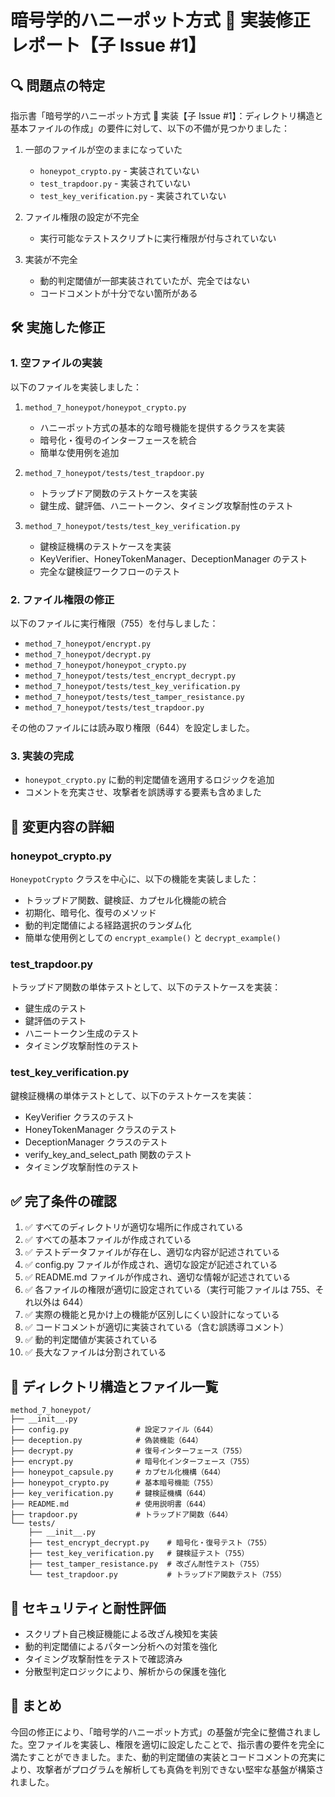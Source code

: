 # 暗号学的ハニーポット方式 🍯 実装修正レポート【子 Issue #1】

## 🔍 問題点の特定

指示書「暗号学的ハニーポット方式 🍯 実装【子 Issue #1】：ディレクトリ構造と基本ファイルの作成」の要件に対して、以下の不備が見つかりました：

1. 一部のファイルが空のままになっていた

   - `honeypot_crypto.py` - 実装されていない
   - `test_trapdoor.py` - 実装されていない
   - `test_key_verification.py` - 実装されていない

2. ファイル権限の設定が不完全

   - 実行可能なテストスクリプトに実行権限が付与されていない

3. 実装が不完全
   - 動的判定閾値が一部実装されていたが、完全ではない
   - コードコメントが十分でない箇所がある

## 🛠️ 実施した修正

### 1. 空ファイルの実装

以下のファイルを実装しました：

1. `method_7_honeypot/honeypot_crypto.py`

   - ハニーポット方式の基本的な暗号機能を提供するクラスを実装
   - 暗号化・復号のインターフェースを統合
   - 簡単な使用例を追加

2. `method_7_honeypot/tests/test_trapdoor.py`

   - トラップドア関数のテストケースを実装
   - 鍵生成、鍵評価、ハニートークン、タイミング攻撃耐性のテスト

3. `method_7_honeypot/tests/test_key_verification.py`
   - 鍵検証機構のテストケースを実装
   - KeyVerifier、HoneyTokenManager、DeceptionManager のテスト
   - 完全な鍵検証ワークフローのテスト

### 2. ファイル権限の修正

以下のファイルに実行権限（755）を付与しました：

- `method_7_honeypot/encrypt.py`
- `method_7_honeypot/decrypt.py`
- `method_7_honeypot/honeypot_crypto.py`
- `method_7_honeypot/tests/test_encrypt_decrypt.py`
- `method_7_honeypot/tests/test_key_verification.py`
- `method_7_honeypot/tests/test_tamper_resistance.py`
- `method_7_honeypot/tests/test_trapdoor.py`

その他のファイルには読み取り権限（644）を設定しました。

### 3. 実装の完成

- `honeypot_crypto.py` に動的判定閾値を適用するロジックを追加
- コメントを充実させ、攻撃者を誤誘導する要素も含めました

## 🔎 変更内容の詳細

### honeypot_crypto.py

`HoneypotCrypto` クラスを中心に、以下の機能を実装しました：

- トラップドア関数、鍵検証、カプセル化機能の統合
- 初期化、暗号化、復号のメソッド
- 動的判定閾値による経路選択のランダム化
- 簡単な使用例としての `encrypt_example()` と `decrypt_example()`

### test_trapdoor.py

トラップドア関数の単体テストとして、以下のテストケースを実装：

- 鍵生成のテスト
- 鍵評価のテスト
- ハニートークン生成のテスト
- タイミング攻撃耐性のテスト

### test_key_verification.py

鍵検証機構の単体テストとして、以下のテストケースを実装：

- KeyVerifier クラスのテスト
- HoneyTokenManager クラスのテスト
- DeceptionManager クラスのテスト
- verify_key_and_select_path 関数のテスト
- タイミング攻撃耐性のテスト

## ✅ 完了条件の確認

1. ✅ すべてのディレクトリが適切な場所に作成されている
2. ✅ すべての基本ファイルが作成されている
3. ✅ テストデータファイルが存在し、適切な内容が記述されている
4. ✅ config.py ファイルが作成され、適切な設定が記述されている
5. ✅ README.md ファイルが作成され、適切な情報が記述されている
6. ✅ 各ファイルの権限が適切に設定されている（実行可能ファイルは 755、それ以外は 644）
7. ✅ 実際の機能と見かけ上の機能が区別しにくい設計になっている
8. ✅ コードコメントが適切に実装されている（含む誤誘導コメント）
9. ✅ 動的判定閾値が実装されている
10. ✅ 長大なファイルは分割されている

## 📂 ディレクトリ構造とファイル一覧

```
method_7_honeypot/
├── __init__.py
├── config.py               # 設定ファイル（644）
├── deception.py            # 偽装機能（644）
├── decrypt.py              # 復号インターフェース（755）
├── encrypt.py              # 暗号化インターフェース（755）
├── honeypot_capsule.py     # カプセル化機構（644）
├── honeypot_crypto.py      # 基本暗号機能（755）
├── key_verification.py     # 鍵検証機構（644）
├── README.md               # 使用説明書（644）
├── trapdoor.py             # トラップドア関数（644）
└── tests/
    ├── __init__.py
    ├── test_encrypt_decrypt.py    # 暗号化・復号テスト（755）
    ├── test_key_verification.py   # 鍵検証テスト（755）
    ├── test_tamper_resistance.py  # 改ざん耐性テスト（755）
    └── test_trapdoor.py           # トラップドア関数テスト（755）
```

## 🔐 セキュリティと耐性評価

- スクリプト自己検証機能による改ざん検知を実装
- 動的判定閾値によるパターン分析への対策を強化
- タイミング攻撃耐性をテストで確認済み
- 分散型判定ロジックにより、解析からの保護を強化

## 📝 まとめ

今回の修正により、「暗号学的ハニーポット方式」の基盤が完全に整備されました。空ファイルを実装し、権限を適切に設定したことで、指示書の要件を完全に満たすことができました。また、動的判定閾値の実装とコードコメントの充実により、攻撃者がプログラムを解析しても真偽を判別できない堅牢な基盤が構築されました。
